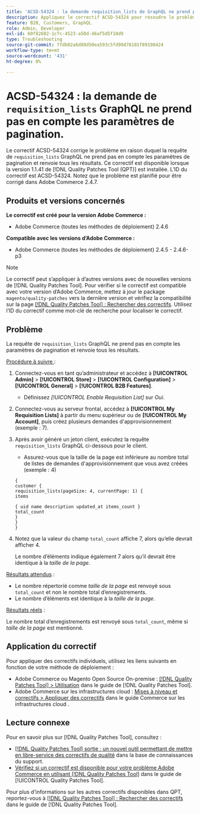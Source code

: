 ```yaml
---
title: 'ACSD-54324 : la demande requisition_lists de GraphQL ne prend pas en compte les paramètres de pagination'
description: Appliquez le correctif ACSD-54324 pour résoudre le problème d’Adobe Commerce en raison duquel la requête « requisition_lists » de GraphQL ne prend pas en compte les paramètres de pagination et renvoie tous les résultats.
feature: B2B, Customers, GraphQL
role: Admin, Developer
exl-id: 60f82602-1cfc-4523-a50d-46af5d5f10d9
type: Troubleshooting
source-git-commit: 7fdb02a6d89d50ea593c5fd99d78101f89198424
workflow-type: tm+mt
source-wordcount: '431'
ht-degree: 0%

---
```


# ACSD-54324 : la demande de `requisition_lists` GraphQL ne prend pas en compte les paramètres de pagination.

Le correctif ACSD-54324 corrige le problème en raison duquel la requête de `requisition_lists` GraphQL ne prend pas en compte les paramètres de pagination et renvoie tous les résultats. Ce correctif est disponible lorsque la version 1.1.41 de [!DNL Quality Patches Tool (QPT)] est installée. L’ID du correctif est ACSD-54324. Notez que le problème est planifié pour être corrigé dans Adobe Commerce 2.4.7.

## Produits et versions concernés

**Le correctif est créé pour la version Adobe Commerce :**

* Adobe Commerce (toutes les méthodes de déploiement) 2.4.6

**Compatible avec les versions d’Adobe Commerce :**

* Adobe Commerce (toutes les méthodes de déploiement) 2.4.5 - 2.4.6-p3

>[!NOTE]
>
>Le correctif peut s’appliquer à d’autres versions avec de nouvelles versions de [!DNL Quality Patches Tool]. Pour vérifier si le correctif est compatible avec votre version d’Adobe Commerce, mettez à jour le package `magento/quality-patches` vers la dernière version et vérifiez la compatibilité sur la page [[!DNL Quality Patches Tool] : Rechercher des correctifs](https://experienceleague.adobe.com/tools/commerce-quality-patches/index.html). Utilisez l’ID du correctif comme mot-clé de recherche pour localiser le correctif.

## Problème

La requête de `requisition_lists` GraphQL ne prend pas en compte les paramètres de pagination et renvoie tous les résultats.

<u>Procédure à suivre </u> :

1. Connectez-vous en tant qu’administrateur et accédez à **[!UICONTROL Admin]** > **[!UICONTROL Store]** > **[!UICONTROL Configuration]** > **[!UICONTROL General]** > **[!UICONTROL B2B Features]**.

   * Définissez *[!UICONTROL Enable Requisition List]* sur *Oui*.

1. Connectez-vous au serveur frontal, accédez à **[!UICONTROL My Requisition Lists]** à partir du menu supérieur ou de **[!UICONTROL My Account]**, puis créez plusieurs demandes d&#39;approvisionnement (exemple : 7).
1. Après avoir généré un jeton client, exécutez la requête `requisition_lists` GraphQL ci-dessous pour le client.

   * Assurez-vous que la taille de la page est inférieure au nombre total de listes de demandes d&#39;approvisionnement que vous avez créées (exemple : 4)

   ```
   {
   customer {
   requisition_lists(pageSize: 4, currentPage: 1) {
   items
   
   { uid name description updated_at items_count }
   total_count
   }
   }
   }
   ```

1. Notez que la valeur du champ `total_count` affiche 7, alors qu’elle devrait afficher 4.

   Le nombre d’éléments indique également 7 alors qu’il devrait être identique à la *taille de la page*.

<u>Résultats attendus</u> :

* Le nombre répertorié comme *taille de la page* est renvoyé sous `total_count` et non le nombre total d’enregistrements.
* Le nombre d’éléments est identique à la *taille de la page*.

<u>Résultats réels</u> :

Le nombre total d’enregistrements est renvoyé sous `total_count`, même si *taille de la page* est mentionné.

## Application du correctif

Pour appliquer des correctifs individuels, utilisez les liens suivants en fonction de votre méthode de déploiement :

* Adobe Commerce ou Magento Open Source On-premise : [[!DNL Quality Patches Tool] > Utilisation](/help/tools/quality-patches-tool/usage.md) dans le guide de [!DNL Quality Patches Tool].
* Adobe Commerce sur les infrastructures cloud : [Mises à niveau et correctifs > Appliquer des correctifs](https://experienceleague.adobe.com/docs/commerce-cloud-service/user-guide/develop/upgrade/apply-patches.html) dans le guide Commerce sur les infrastructures cloud .

## Lecture connexe

Pour en savoir plus sur [!DNL Quality Patches Tool], consultez :

* [[!DNL Quality Patches Tool] sortie : un nouvel outil permettant de mettre en libre-service des correctifs de qualité](https://experienceleague.adobe.com/en/docs/commerce-operations/tools/quality-patches-tool/quality-patches-tool-to-self-serve-quality-patches) dans la base de connaissances du support.
* [Vérifiez si un correctif est disponible pour votre problème Adobe Commerce en utilisant [!DNL Quality Patches Tool]](/help/tools/quality-patches-tool/patches-available-in-qpt/check-patch-for-magento-issue-with-magento-quality-patches.md) dans le guide de [!UICONTROL Quality Patches Tool].


Pour plus d’informations sur les autres correctifs disponibles dans QPT, reportez-vous à [[!DNL Quality Patches Tool] : Rechercher des correctifs](https://experienceleague.adobe.com/tools/commerce-quality-patches/index.html) dans le guide de [!DNL Quality Patches Tool].
